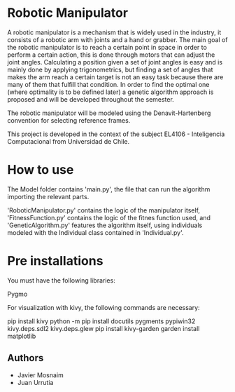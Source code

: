 # Robotic Manipulator

A robotic manipulator is a mechanism that is widely used in the industry, it consists of a robotic arm with joints and a hand or grabber. The main goal of the robotic manipulator is to reach a certain point in space in order to perform a certain action, this is done through motors that can adjust the joint angles. Calculating a position given a set of joint angles is easy and is mainly done by applying trigonometrics, but finding a set of angles that makes the arm reach a certain target is not an easy task because there are many of them that fulfill that condition. In order to find the optimal one (where optimality is to be defined later) a genetic algorithm approach is proposed and will be developed throughout the semester.

The robotic manipulator will be modeled using the Denavit-Hartenberg convention for selecting reference frames.

This project is developed in the context of the subject EL4106 - Inteligencia Computacional from Universidad de Chile. 

# How to use
The Model folder contains 'main.py', the file that can run the algorithm importing the relevant parts.

'RoboticManipulator.py' contains the logic of the manipulator itself, 'FitnessFunction.py' contains the logic of the fitnes function used, and 'GeneticAlgorithm.py' features the algorithm itself, using individuals modeled with the Individual class contained in 'Individual.py'.

# Pre installations

You must have the following libraries:

Pygmo

For visualization with kivy, the following commands are necessary:

pip install kivy
python -m pip install docutils pygments pypiwin32 kivy.deps.sdl2 kivy.deps.glew
pip install kivy-garden
garden install matplotlib


## Authors
* Javier Mosnaim
* Juan Urrutia
